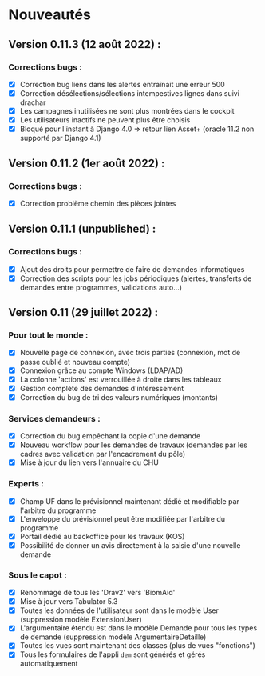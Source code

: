 # Nouveautés

## Version 0.11.3 (12 août 2022) :

### Corrections bugs :

- [X] Correction bug liens dans les alertes entraînait une erreur 500
- [X] Correction désélections/sélections intempestives lignes dans suivi drachar
- [X] Les campagnes inutilisées ne sont plus montrées dans le cockpit
- [X] Les utilisateurs inactifs ne peuvent plus être choisis
- [X] Bloqué pour l'instant à Django 4.0 => retour lien Asset+ (oracle 11.2 non supporté par Django 4.1) 

## Version 0.11.2 (1er août 2022) :

### Corrections bugs :

- [X] Correction problème chemin des pièces jointes

## Version 0.11.1 (unpublished) :

### Corrections bugs :

- [X] Ajout des droits pour permettre de faire de demandes informatiques
- [X] Correction des scripts pour les jobs périodiques (alertes, transferts de demandes entre programmes, 
      validations auto...) 

## Version 0.11 (29 juillet 2022) :

### Pour tout le monde :

- [X] Nouvelle page de connexion, avec trois parties (connexion, mot de passe oublié et nouveau compte)
- [X] Connexion grâce au compte Windows (LDAP/AD)
- [X] La colonne 'actions' est verrouillée à droite dans les tableaux 
- [X] Gestion complète des demandes d'intéressement
- [X] Correction du bug de tri des valeurs numériques (montants)

### Services demandeurs :

- [X] Correction du bug empêchant la copie d'une demande
- [X] Nouveau workflow pour les demandes de travaux (demandes par les cadres avec validation par l'encadrement du pôle)
- [X] Mise à jour du lien vers l'annuaire du CHU

### Experts :

- [X] Champ UF dans le prévisionnel maintenant dédié et modifiable par l'arbitre du programme
- [X] L'enveloppe du prévisionnel peut être modifiée par l'arbitre du programme
- [X] Portail dédié au backoffice pour les travaux (KOS)
- [X] Possibilité de donner un avis directement à la saisie d'une nouvelle demande

### Sous le capot :

- [X] Renommage de tous les 'Drav2' vers 'BiomAid'
- [X] Mise à jour vers Tabulator 5.3
- [X] Toutes les données de l'utilisateur sont dans le modèle User (suppression modèle ExtensionUser)
- [X] L'argumentaire étendu est dans le modèle Demande pour tous les types de demande (suppression modèle ArgumentaireDetaille)
- [X] Toutes les vues sont maintenant des classes (plus de vues "fonctions")
- [X] Tous les formulaires de l'appli `dem` sont générés et gérés automatiquement

